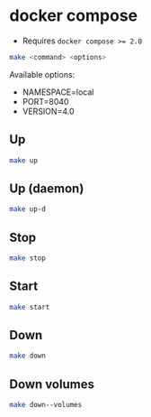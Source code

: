 # docker compose

* Requires `docker compose >= 2.0`

```sh
make <command> <options>
```

Available options:

* NAMESPACE=local
* PORT=8040
* VERSION=4.0

## Up

```sh
make up
```

## Up (daemon)

```sh
make up-d
```

## Stop

```sh
make stop
```

## Start

```sh
make start
```

## Down

```sh
make down
```

## Down volumes

```sh
make down--volumes
```
